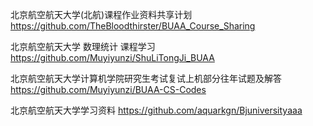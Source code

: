 北京航空航天大学(北航)课程作业资料共享计划  https://github.com/TheBloodthirster/BUAA_Course_Sharing 

北京航空航天大学 数理统计 课程学习  https://github.com/Muyiyunzi/ShuLiTongJi_BUAA 

北京航空航天大学计算机学院研究生考试复试上机部分往年试题及解答  https://github.com/Muyiyunzi/BUAA-CS-Codes

北京航空航天大学学习资料  https://github.com/aquarkgn/Bjuniversityaaa 
